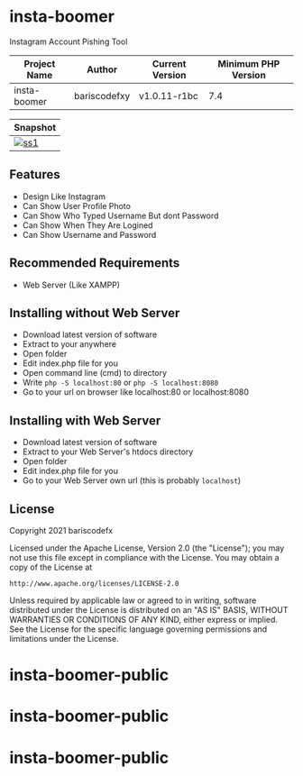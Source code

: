 # insta-boomer
Instagram Account Pishing Tool

|Project Name|Author|Current Version|Minimum PHP Version|
|--|--|--|--|
|insta-boomer|bariscodefxy|v1.0.11-r1bc|7.4|

|Snapshot|
|--|
|[![ss1](https://raw.githubusercontent.com/bariscodefxy/insta-boomer/master/snapshots/ss1.PNG)](https://raw.githubusercontent.com/bariscodefxy/insta-boomer/master/snapshots/ss1.PNG)|

## Features
- Design Like Instagram
- Can Show User Profile Photo
- Can Show Who Typed Username But dont Password
- Can Show When They Are Logined
- Can Show Username and Password

## Recommended Requirements
- Web Server (Like XAMPP)

## Installing without Web Server
- Download latest version of software
- Extract to your anywhere
- Open folder
- Edit index.php file for you
- Open command line (cmd) to directory
- Write `php -S localhost:80` or `php -S localhost:8080`
- Go to your url on browser like localhost:80 or localhost:8080

## Installing with Web Server
- Download latest version of software
- Extract to your Web Server's htdocs directory
- Open folder
- Edit index.php file for you
- Go to your Web Server own url (this is probably `localhost`)

## License
Copyright 2021 bariscodefx

Licensed under the Apache License, Version 2.0 (the "License");
you may not use this file except in compliance with the License.
You may obtain a copy of the License at

    http://www.apache.org/licenses/LICENSE-2.0

Unless required by applicable law or agreed to in writing, software
distributed under the License is distributed on an "AS IS" BASIS,
WITHOUT WARRANTIES OR CONDITIONS OF ANY KIND, either express or implied.
See the License for the specific language governing permissions and
limitations under the License.
# insta-boomer-public
# insta-boomer-public
# insta-boomer-public
